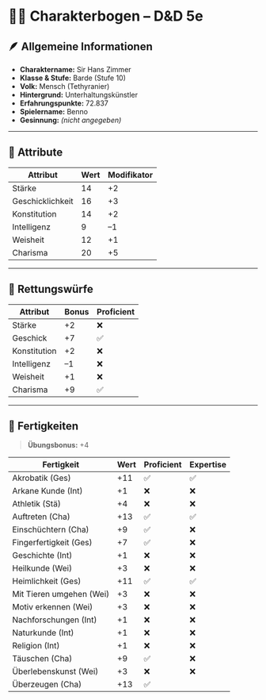 # 🧝‍♂️ Charakterbogen – D&D 5e

## 🪶 Allgemeine Informationen

- **Charaktername:** Sir Hans Zimmer
- **Klasse & Stufe:** Barde (Stufe 10)
- **Volk:** Mensch (Tethyranier)
- **Hintergrund:** Unterhaltungskünstler
- **Erfahrungspunkte:** 72.837
- **Spielername:** Benno
- **Gesinnung:** *(nicht angegeben)*

---

## 💪 Attribute

| Attribut       | Wert | Modifikator |
|----------------|------|-------------|
| Stärke         | 14   | +2          |
| Geschicklichkeit | 16 | +3          |
| Konstitution   | 14   | +2          |
| Intelligenz    | 9    | –1          |
| Weisheit       | 12   | +1          |
| Charisma       | 20   | +5          |

---

## 🧠 Rettungswürfe

| Attribut     | Bonus | Proficient |
|--------------|-------|------------|
| Stärke       | +2    | ❌         |
| Geschick     | +7    | ✅         |
| Konstitution | +2    | ❌         |
| Intelligenz  | –1    | ❌         |
| Weisheit     | +1    | ❌         |
| Charisma     | +9    | ✅         |

---

## 🎲 Fertigkeiten

> **Übungsbonus:** +4

| Fertigkeit               | Wert | Proficient | Expertise |
|--------------------------|------|------------|-----------|
| Akrobatik (Ges)          | +11  | ✅          | ✅        |
| Arkane Kunde (Int)       | +1   | ❌          | ❌        |
| Athletik (Stä)           | +4   | ❌          | ❌        |
| Auftreten (Cha)          | +13  | ✅          | ✅        |
| Einschüchtern (Cha)      | +9   | ✅          | ❌        |
| Fingerfertigkeit (Ges)   | +7   | ✅          | ❌        |
| Geschichte (Int)         | +1   | ❌          | ❌        |
| Heilkunde (Wei)          | +3   | ❌          | ❌        |
| Heimlichkeit (Ges)       | +11  | ✅          | ✅        |
| Mit Tieren umgehen (Wei) | +3   | ❌          | ❌        |
| Motiv erkennen (Wei)     | +3   | ❌          | ❌        |
| Nachforschungen (Int)    | +1   | ❌          | ❌        |
| Naturkunde (Int)         | +1   | ❌          | ❌        |
| Religion (Int)           | +1   | ❌          | ❌        |
| Täuschen (Cha)           | +9   | ✅          | ❌        |
| Überlebenskunst (Wei)    | +3   | ❌          | ❌        |
| Überzeugen (Cha)         | +13  | ✅
